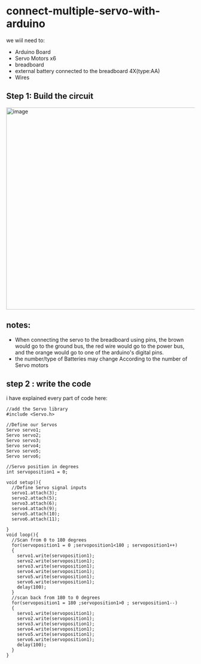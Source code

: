 # connect-multiple-servo-with-arduino
we wiil need to:
- Arduino Board
- Servo Motors x6
- breadboard
- external battery connected to the breadboard 4X(type:AA) 
- Wires

## Step 1: Build the circuit

<img width="540" alt="image" src="https://github.com/user-attachments/assets/a02cae14-b754-483c-8c8a-8406aaf1eed0">

## notes:
- When connecting the servo to the breadboard using pins, the brown would go to the ground bus, the red wire would go to the power bus, and the orange would go to one of the arduino's digital pins.
- the number/type of Batteries may change According to the number of Servo motors
  
## step 2 : write the code
i have explained every part of code here:
```
//add the Servo library
#include <Servo.h>

//Define our Servos
Servo servo1;
Servo servo2;
Servo servo3;
Servo servo4;
Servo servo5;
Servo servo6;

//Servo position in degrees
int servoposition1 = 0;

void setup(){
  //Define Servo signal inputs
  servo1.attach(3);
  servo2.attach(5);
  servo3.attach(6);
  servo4.attach(9);
  servo5.attach(10);
  servo6.attach(11);
    
}
void loop(){
  //Scan from 0 to 180 degrees
  for(servoposition1 = 0 ;servoposition1<180 ; servoposition1++)
  {
    servo1.write(servoposition1);
    servo2.write(servoposition1);
    servo3.write(servoposition1);
    servo4.write(servoposition1);
    servo5.write(servoposition1);
    servo6.write(servoposition1);
    delay(100);
  }
  //scan back from 180 to 0 degrees
  for(servoposition1 = 180 ;servoposition1>0 ; servoposition1--)
  {
    servo1.write(servoposition1);
    servo2.write(servoposition1);
    servo3.write(servoposition1);
    servo4.write(servoposition1);
    servo5.write(servoposition1);
    servo6.write(servoposition1);
    delay(100);
  }    
}
```
